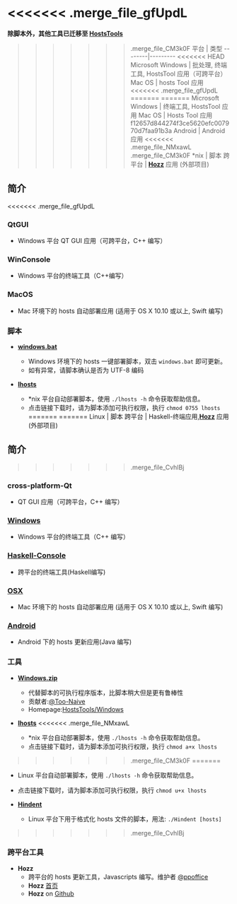 <<<<<<< .merge_file_gfUpdL
=======
**除脚本外，其他工具已迁移至  [HostsTools](https://github.com/HostsTools)**

>>>>>>> .merge_file_CM3k0F
平台 | 类型
--------|---------
<<<<<<< HEAD
Microsoft Windows | 批处理, 终端工具, HostsTool 应用（可跨平台）
Mac OS | hosts Tool 应用
<<<<<<< .merge_file_gfUpdL
=======
=======
Microsoft Windows |  终端工具, HostsTool 应用
Mac OS | Hosts Tool 应用
>>>>>>> f12657d844274f3ce5620efc007970d7faa91b3a
Android | Android应用
<<<<<<< .merge_file_NMxawL
>>>>>>> .merge_file_CM3k0F
*nix | 脚本
跨平台 | [**Hozz**](http://ppoffice.github.io/Hozz) 应用 (外部项目)

## 简介
<<<<<<< .merge_file_gfUpdL
### QtGUI
- Windows 平台 QT GUI 应用（可跨平台，C++ 编写）

### WinConsole
- Windows 平台的终端工具（C++编写）

### MacOS
- Mac 环境下的 hosts 自动部署应用 (适用于 OS X 10.10 或以上, Swift 编写)

### 脚本
- [**windows.bat**](http://keving.pythonanywhere.com/hosts_scripts/windows.bat)
  - Windows 环境下的 hosts 一键部署脚本，双击 `windows.bat` 即可更新。
  - 如有异常，请脚本确认是否为 UTF-8 编码

- [**lhosts**](http://keving.pythonanywhere.com/hosts_scripts/lhosts)
  - *nix 平台自动部署脚本，使用 `./lhosts -h` 命令获取帮助信息。
  - 点击链接下载时，请为脚本添加可执行权限，执行 `chmod 0755 lhosts`
=======
=======
Linux | 脚本
跨平台 | Haskell-终端应用,[**Hozz**](http://ppoffice.github.io/Hozz) 应用 (外部项目)

## 简介

>>>>>>> .merge_file_CvhlBj
### cross-platform-Qt
- QT GUI 应用（可跨平台，C++ 编写）

### [Windows](https://github.com/HostsTools/Windows)
- Windows 平台的终端工具（C++ 编写）

### [Haskell-Console](https://github.com/HostsTools/Haskell-Console)
- 跨平台的终端工具(Haskell编写)

### [OSX](https://github.com/HostsTools/OSX)
- Mac 环境下的 hosts 自动部署应用 (适用于 OS X 10.10 或以上, Swift 编写)

### [Android](https://github.com/HostsTools/Android)
- Android 下的 hosts 更新应用(Java 编写)

### 工具

- [**Windows.zip**](https://github.com/racaljk/hosts/raw/master/tools/windows.zip)
  - 代替脚本的可执行程序版本，比脚本稍大但是更有鲁棒性
  - 贡献者:[@Too-Naive](https://github.com/Too-Naive)
  - Homepage:[HostsTools/Windows](https://github.com/HostsTools/Windows)

- [**lhosts**](http://keving.pythonanywhere.com/hosts_scripts/lhosts)
<<<<<<< .merge_file_NMxawL
  - *nix 平台自动部署脚本，使用 `./lhosts -h` 命令获取帮助信息。
  - 点击链接下载时，请为脚本添加可执行权限，执行 `chmod a+x lhosts`
>>>>>>> .merge_file_CM3k0F
=======
  - Linux 平台自动部署脚本，使用 `./lhosts -h` 命令获取帮助信息。
  - 点击链接下载时，请为脚本添加可执行权限，执行 `chmod u+x lhosts`

- [**Hindent**](Hindent)
  - Linux 平台下用于格式化 hosts 文件的脚本，用法: `./Hindent [hosts]`
>>>>>>> .merge_file_CvhlBj

### 跨平台工具
- **Hozz**
  - 跨平台的 hosts 更新工具，Javascripts 编写。维护者 [@ppoffice](https://github.com/ppoffice)
  - **Hozz** [首页](http://ppoffice.github.io/Hozz)
  - **Hozz** on [Github](https://github.com/ppoffice/Hozz)

